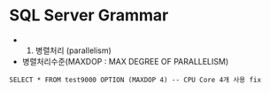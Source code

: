 # SQL Server Grammar

- 1. 병렬처리 (parallelism)
- 병렬처리수준(MAXDOP : MAX DEGREE OF PARALLELISM)
```
SELECT * FROM test9000 OPTION (MAXDOP 4) -- CPU Core 4개 사용 fix 
```
